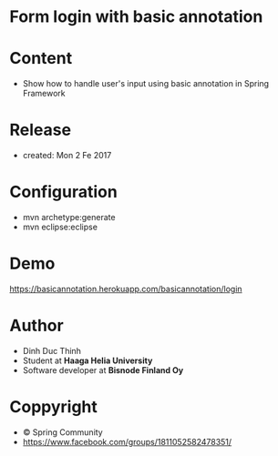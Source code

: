 
# Form login with basic annotation 
# Content 
- Show how to handle user's input using basic annotation in Spring Framework

# Release 
- created: Mon 2 Fe 2017 

# Configuration 
- mvn archetype:generate
- mvn eclipse:eclipse

# Demo
https://basicannotation.herokuapp.com/basicannotation/login

# Author
- Dinh Duc Thinh
- Student at <b>Haaga Helia University</b>
- Software developer at <b>Bisnode Finland Oy</b>

# Coppyright 
- © Spring Community 
- https://www.facebook.com/groups/1811052582478351/
